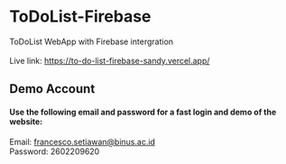 # ToDoList-Firebase
ToDoList WebApp with Firebase intergration
<br><br>
Live link: https://to-do-list-firebase-sandy.vercel.app/

## Demo Account
#### Use the following email and password for a fast login and demo of the website:
Email: francesco.setiawan@binus.ac.id <br>
Password: 2602209620
